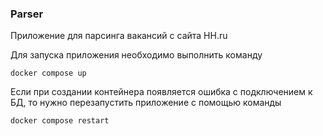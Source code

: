 ### Parser

Приложение для парсинга вакансий с сайта HH.ru

Для запуска приложения необходимо выполнить команду

```
docker compose up
```

Если при создании контейнера появляется ошибка с подключением к БД, то нужно перезапустить приложение с помощью команды

```
docker compose restart
```
